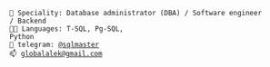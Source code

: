 <code>👷 Speciality: Database administrator (DBA) / Software engineer / Backend</code><br>
<code>🧑‍💻 Languages: T-SQL, Pg-SQL, Python</code>  
<code>💬 telegram: [@sqlmaster](https://telegram.me/sqlmaster)</code>  
<code>📫 [globalalek@gmail.com](mailto:globalalek@gmail.com)</code>  
